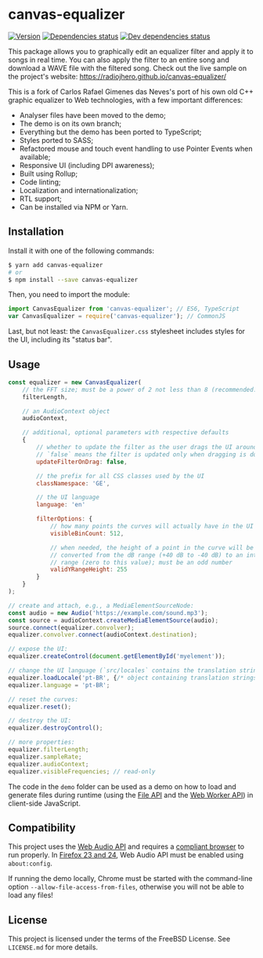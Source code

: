 # canvas-equalizer

[![Version](http://badge.fury.io/gh/radiojhero%2Fcanvas-equalizer.svg)](http://badge.fury.io/gh/radiojhero%2Fcanvas-equalizer)
[![Dependencies status](https://david-dm.org/radiojhero/canvas-equalizer.svg)](https://david-dm.org/radiojhero/canvas-equalizer)
[![Dev dependencies status](https://david-dm.org/radiojhero/canvas-equalizer/dev-status.svg)](https://david-dm.org/radiojhero/canvas-equalizer?type=dev)

This package allows you to graphically edit an equalizer filter and apply it to
songs in real time. You can also apply the filter to an entire song and
download a WAVE file with the filtered song. Check out the live sample on the
project's website: https://radiojhero.github.io/canvas-equalizer/

This is a fork of Carlos Rafael Gimenes das Neves's port of his own old C++
graphic equalizer to Web technologies, with a few important differences:

-   Analyser files have been moved to the demo;
-   The demo is on its own branch;
-   Everything but the demo has been ported to TypeScript;
-   Styles ported to SASS;
-   Refactored mouse and touch event handling to use Pointer Events
    when available;
-   Responsive UI (including DPI awareness);
-   Built using Rollup;
-   Code linting;
-   Localization and internationalization;
-   RTL support;
-   Can be installed via NPM or Yarn.

## Installation

Install it with one of the following commands:

```bash
$ yarn add canvas-equalizer
# or
$ npm install --save canvas-equalizer
```

Then, you need to import the module:

```js
import CanvasEqualizer from 'canvas-equalizer'; // ES6, TypeScript
var CanvasEqualizer = require('canvas-equalizer'); // CommonJS
```

Last, but not least: the `CanvasEqualizer.css` stylesheet includes styles for
the UI, including its "status bar".

## Usage

```js
const equalizer = new CanvasEqualizer(
    // the FFT size; must be a power of 2 not less than 8 (recommended: 2048)
    filterLength,

    // an AudioContext object
    audioContext,

    // additional, optional parameters with respective defaults
    {
        // whether to update the filter as the user drags the UI around;
        // `false` means the filter is updated only when dragging is done
        updateFilterOnDrag: false,

        // the prefix for all CSS classes used by the UI
        classNamespace: 'GE',

        // the UI language
        language: 'en'

        filterOptions: {
            // how many points the curves will actually have in the UI
            visibleBinCount: 512,

            // when needed, the height of a point in the curve will be
            // converted from the dB range (+40 dB to -40 dB) to an integer
            // range (zero to this value); must be an odd number
            validYRangeHeight: 255
        }
    }
);

// create and attach, e.g., a MediaElementSourceNode:
const audio = new Audio('https://example.com/sound.mp3');
const source = audioContext.createMediaElementSource(audio);
source.connect(equalizer.convolver);
equalizer.convolver.connect(audioContext.destination);

// expose the UI:
equalizer.createControl(document.getElementById('myelement'));

// change the UI language (`src/locales` contains the translation strings):
equalizer.loadLocale('pt-BR', {/* object containing translation strings */});
equalizer.language = 'pt-BR';

// reset the curves:
equalizer.reset();

// destroy the UI:
equalizer.destroyControl();

// more properties:
equalizer.filterLength;
equalizer.sampleRate;
equalizer.audioContext;
equalizer.visibleFrequencies; // read-only
```

The code in the `demo` folder can be used as a demo on how to load and generate
files during runtime (using the [File API][2] and the [Web Worker API][3]) in
client-side JavaScript.

## Compatibility

This project uses the [Web Audio API][4] and requires a [compliant browser][5]
to run properly. In [Firefox 23 and 24][6], Web Audio API must be enabled
using `about:config`.

[2]: http://www.w3.org/TR/FileAPI/
[3]: http://www.w3.org/TR/workers/
[4]: http://www.w3.org/TR/webaudio/
[5]: http://caniuse.com/audio-api
[6]: https://wiki.mozilla.org/WebAudio_API_Rollout_Status

If running the demo locally, Chrome must be started with the command-line
option `--allow-file-access-from-files`, otherwise you will not be able to load
any files!

## License

This project is licensed under the terms of the FreeBSD License.
See `LICENSE.md` for more details.
